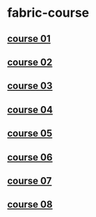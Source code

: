# fabric-course

## [course 01](course&#32;01/README.md)
## [course 02](course&#32;02/README.md)
## [course 03](course&#32;03/README.md)
## [course 04](course&#32;04/README.md)
## [course 05](course&#32;05/README.md)
## [course 06](course&#32;06/README.md)
## [course 07](course&#32;07/READEME.md)
## [course 08](course&#32;08/Homework.md)
